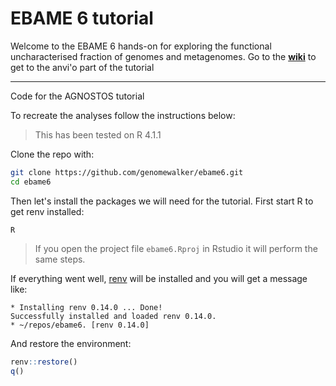 # EBAME 6 tutorial

Welcome to the EBAME 6 hands-on for exploring the functional uncharacterised fraction of genomes and metagenomes. Go to the [**wiki**](https://github.com/genomewalker/ebame6/wiki) to get to the anvi'o part of the tutorial

___

Code for the AGNOSTOS tutorial

To recreate the analyses follow the instructions below:

  > This has been tested on R 4.1.1

Clone the repo with:

  ```bash
git clone https://github.com/genomewalker/ebame6.git
cd ebame6
```

Then let's install the packages we will need for the tutorial. First start R to get renv installed:

```
R
```

> If you open the project file `ebame6.Rproj` in Rstudio it will perform the same steps.

If everything went well, [renv](https://rstudio.github.io/renv/articles/renv.html) will be installed and you will get a message like:

```
* Installing renv 0.14.0 ... Done!
Successfully installed and loaded renv 0.14.0.
* ~/repos/ebame6. [renv 0.14.0]
```

And restore the environment:

```r
renv::restore()
q()
```
